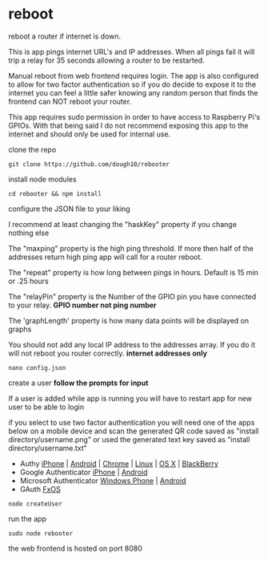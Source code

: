 # reboot

reboot a router if internet is down.

This is app pings internet URL's and IP addresses. When all pings fail it will trip a relay for 35 seconds allowing a router to be restarted.

Manual reboot from web frontend requires login. The app is also configured to allow for two factor authentication so if you do decide to expose it to the internet you can feel a little safer knowing any random person that finds the frontend can NOT reboot your router.

This app requires sudo permission in order to have access to Raspberry Pi's GPIOs. With that being said I do not recommend exposing this app to the internet and should only be used for internal use.

clone the repo
```shell
git clone https://github.com/dough10/rebooter
```
install node modules
```shell
cd rebooter && npm install
```

configure the JSON file to your liking

I recommend at least changing the "haskKey" property if you change nothing else

The "maxping" property is the high ping threshold. If more then half of the addresses return high ping app will call for a router reboot.

The "repeat" property is how long between pings in hours. Default is 15 min or .25 hours

The "relayPin" property is the Number of the GPIO pin you have connected to your relay.  **GPIO number not ping number**

The 'graphLength' property is how many data points will be displayed on graphs

You should not add any local IP address to the addresses array. If you do it will not reboot you router correctly.  **internet addresses only**


```shell
nano config.json
```

create a user **follow the prompts for input**

If a user is added while app is running you will have to restart app for new user to be able to login

if you select to use two factor authentication you will need one of the apps below on a mobile device and scan the generated QR code saved as "install directory/username.png" or used the generated text key saved as "install directory/username.txt"

* Authy [iPhone](https://itunes.apple.com/us/app/authy/id494168017?mt=8) | [Android](https://play.google.com/store/apps/details?id=com.authy.authy&hl=en) | [Chrome](https://chrome.google.com/webstore/detail/authy/gaedmjdfmmahhbjefcbgaolhhanlaolb?hl=en) | [Linux](https://www.authy.com/personal/) | [OS X](https://www.authy.com/personal/) | [BlackBerry](https://appworld.blackberry.com/webstore/content/38831914/?countrycode=US&lang=en)
* Google Authenticator [iPhone](https://itunes.apple.com/us/app/google-authenticator/id388497605?mt=8) | [Android](https://play.google.com/store/apps/details?id=com.google.android.apps.authenticator2&hl=en)
* Microsoft Authenticator [Windows Phone](https://www.microsoft.com/en-us/store/apps/authenticator/9wzdncrfj3rj) | [Android](https://play.google.com/store/apps/details?id=com.microsoft.msa.authenticator)
* GAuth [FxOS](https://marketplace.firefox.com/app/gauth/)

```shell
node createUser
```

run the app
```shell
sudo node rebooter
```

the web frontend is hosted on port 8080
